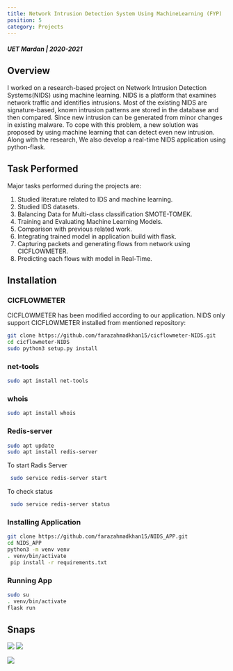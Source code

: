 ```yaml
---
title: Network Intrusion Detection System Using MachineLearning (FYP)
position: 5
category: Projects
---
```


##### UET Mardan | 2020-2021

<cta-button text="GitHub" link="https://github.com/farazahmadkhan15/NIDS_APP">
</cta-button>

## Overview

I worked on a research-based project on Network Intrusion Detection Systems(NIDS) using machine learning. NIDS is a platform that examines network traffic and identifies intrusions. Most of the existing NIDS are signature-based, known intrusion patterns are stored in the database and then compared. Since new intrusion can be generated from minor changes in existing malware. To cope with this problem, a new solution was proposed by using machine learning that can detect even new intrusion. Along with the research, We also develop a real-time NIDS application using python-flask.

## Task Performed

Major tasks performed during the projects are:

1. Studied literature related to IDS and machine learning.
2. Studied IDS datasets.
3. Balancing Data for Multi-class classification SMOTE-TOMEK.
4. Training and Evaluating Machine Learning Models.
5. Comparison with previous related work.
6. Integrating trained model in application build with flask.
7. Capturing packets and generating flows from network using CICFLOWMETER.
8. Predicting each flows with model in Real-Time.

## Installation

### CICFLOWMETER

CICFLOWMETER has been modified according to our application. NIDS only support
CICFLOWMETER installed from mentioned repository:

```sh
git clone https://github.com/farazahmadkhan15/cicflowmeter-NIDS.git
cd cicflowmeter-NIDS
sudo python3 setup.py install
```

### net-tools

```sh
sudo apt install net-tools
```

### whois

```sh
sudo apt install whois
```

### Redis-server

```sh
sudo apt update
sudo apt install redis-server
```

To start Radis Server

```sh
 sudo service redis-server start
```

To check status

```sh
 sudo service redis-server status
```

### Installing Application

```sh
git clone https://github.com/farazahmadkhan15/NIDS_APP.git
cd NIDS_APP
python3 -m venv venv
. venv/bin/activate
 pip install -r requirements.txt
```

### Running App

```sh
sudo su
. venv/bin/activate
flask run
```

## Snaps

![](https://i.imgur.com/6EsKDmj.png)
![](https://i.imgur.com/wORMk0e.png)

![](https://i.imgur.com/nu7RBD0.png)
